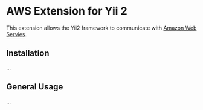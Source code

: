 AWS Extension for Yii 2
===========================

This extension allows the Yii2 framework to communicate with [Amazon Web Servies](http://aws.amazon.com/).


Installation
------------

...

General Usage
-------------

...